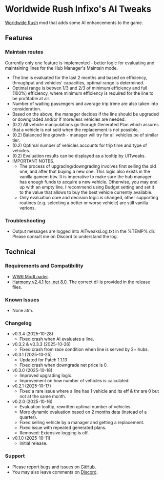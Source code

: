 # Worldwide Rush Infixo's AI Tweaks
[Worldwide Rush](https://store.steampowered.com/app/3325500/Worldwide_Rush/) mod that adds some AI enhancements to the game.

## Features

### Maintain routes
Currently only one feature is implemented - better logic for evaluating and maintaining lines for the Hub Manager's Maintain mode.
- The line is evaluated for the last 2 months and based on efficiency, throughput and vehicles' capacities, optimal range is determined.
- Optimal range is betwen 1/3 and 2/3 of minimum efficiency and full (100%) efficiency, where minimum efficiency is required for the line to be profitable at all.
- Number of waiting passengers and average trip trime are also taken into consideration.
- Based on the above, the manager decides if the line should be upgraded or downgraded and/or if more/less vehicles are needed.
- (0.2) All vehicle manipulations go thorugh Generated Plan which assures that a vehicle is not sold when the replacement is not possible.
- (0.2) Balanced line growth - manager will try for all vehicles be of similar tier.
- (0.2) Optimal number of vehicles accounts for trip time and type of vehicles.
- (0.2) Evaluation results can be displayed as a tooltip by UITweaks.
- IMPORTANT NOTES.
  - The process of upgrading/downgrading involves first selling the old one, and after that buying a new one. This logic also exists in the vanilla gamem btw. It is imperative to make sure the hub manager has enough funds to acquire a new vehicle. Otherwise, you may end up with an empty line. I recommend using Budget setting and set it to the value that allows to buy the best vehicle currently available.
  - Only evaluation core and decision logic is changed, other supporting routines (e.g. selecting a better or worse vehicle) are still vanilla verions.

### Troubleshooting
- Output messages are logged into AITweaksLog.txt in the %TEMP% dir. Please consult me on Discord to understand the log.

## Technical

### Requirements and Compatibility
- [WWR ModLoader](https://github.com/Infixo/WWR-ModLoader).
- [Harmony v2.4.1 for .net 8.0](https://github.com/pardeike/Harmony/releases/tag/v2.4.1.0). The correct dll is provided in the release files.

### Known Issues
- None atm.

### Changelog
- v0.3.4 (2025-10-28)
  - Fixed crash when AI evaluates a line.
- v0.3.2 & v0.3.3 (2025-10-26)
  - Fixed crash from race condition when line is served by 2+ hubs.
- v0.3.1 (2025-10-25)
  - Updated for Patch 1.1.13
  - Fixed crash when downgrade net price is 0.
- v0.3.0 (2025-10-18)
  - Improved upgrading logic.
  - Improvement on how number of vehicles is calculated.
- v0.2.1 (2025-10-17)
  - Fixed a rare issue where a line has 1 vehicle and its eff & thr are 0 but not at the same month.
- v0.2.0 (2025-10-16)
  - Evaluation tooltip, rewritten optimal number of vehicles.
  - More dynamic evaluation based on 2 months data (instead of a quarter).
  - Fixed selling vehicle by a manager and getting a replacement.
  - Fixed issue with repeated generated plans.
  - Removed: Extensive logging is off.
- v0.1.0 (2025-10-11)
  - Initial release.

### Support
- Please report bugs and issues on [GitHub](https://github.com/Infixo/WWR-AITweaks).
- You may also leave comments on [Discord](https://discord.com/channels/1342565384066170964/1421898965556920342).
